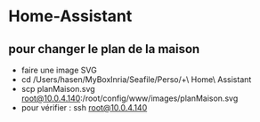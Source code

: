# Home-Assistant

## pour changer le plan de la maison
* faire une image SVG
* cd /Users/hasen/MyBoxInria/Seafile/Perso/+\ Home\ Assistant  
* scp planMaison.svg root@10.0.4.140:/root/config/www/images/planMaison.svg 
* pour vérifier : ssh root@10.0.4.140
